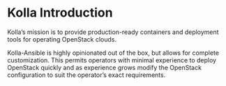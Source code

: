 # Kolla Introduction

Kolla’s mission is to provide production-ready containers and deployment tools for operating OpenStack clouds.

Kolla-Ansible is highly opinionated out of the box, but allows for complete customization. This permits operators with minimal experience to deploy OpenStack quickly and as experience grows modify the OpenStack configuration to suit the operator’s exact requirements.


